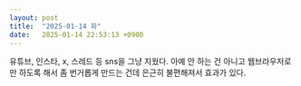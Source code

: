 ```yaml
---
layout: post
title:  "2025-01-14 화"
date:   2025-01-14 22:53:13 +0900
---
```


유튜브, 인스타, x, 스레드 등 sns을 그냥 지웠다.
아예 안 하는 건 아니고 웹브라우저로만 하도록 해서 좀 번거롭게 만드는 건데 은근히 불편해져서 효과가 있다.